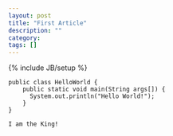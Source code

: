 ```yaml
---
layout: post
title: "First Article"
description: ""
category: 
tags: []
---
```

{% include JB/setup %}

```
public class HelloWorld {
    public static void main(String args[]) {
      System.out.println("Hello World!");
    }
}
```

```
I am the King!
```
